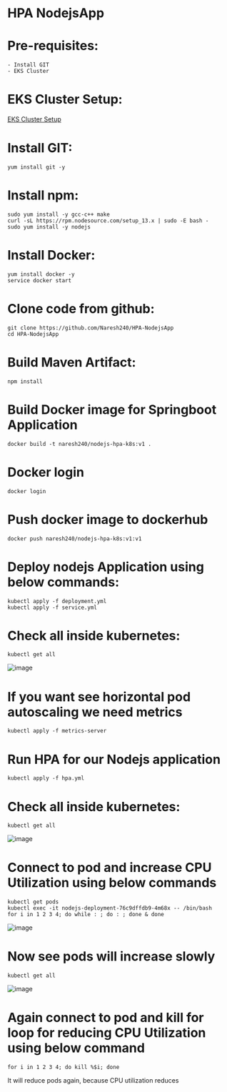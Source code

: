 # HPA NodejsApp

# Pre-requisites:
    - Install GIT
    - EKS Cluster
# EKS Cluster Setup:
  [EKS Cluster Setup](https://github.com/Naresh240/eks-cluster-setup/blob/main/README.md)
# Install GIT:
    yum install git -y
# Install npm:
    sudo yum install -y gcc-c++ make
    curl -sL https://rpm.nodesource.com/setup_13.x | sudo -E bash -
    sudo yum install -y nodejs
# Install Docker:
    yum install docker -y
    service docker start
# Clone code from github:
    git clone https://github.com/Naresh240/HPA-NodejsApp
    cd HPA-NodejsApp
# Build Maven Artifact:
    npm install
# Build Docker image for Springboot Application
    docker build -t naresh240/nodejs-hpa-k8s:v1 .
# Docker login
    docker login
# Push docker image to dockerhub
    docker push naresh240/nodejs-hpa-k8s:v1:v1
# Deploy nodejs Application using below commands:
    kubectl apply -f deployment.yml
    kubectl apply -f service.yml
# Check all inside kubernetes:
    kubectl get all
![image](https://user-images.githubusercontent.com/58024415/95016236-5610a500-066f-11eb-9779-2c538af6bbd4.png)
# If you want see horizontal pod autoscaling we need metrics
    kubectl apply -f metrics-server
# Run HPA for our Nodejs application
    kubectl apply -f hpa.yml
# Check all inside kubernetes:
    kubectl get all  
![image](https://user-images.githubusercontent.com/58024415/95016285-bc95c300-066f-11eb-92db-d7ce4ea32bde.png)
# Connect to pod and increase CPU Utilization using below commands
    kubectl get pods
    kubectl exec -it nodejs-deployment-76c9dffdb9-4m68x -- /bin/bash
    for i in 1 2 3 4; do while : ; do : ; done & done
![image](https://user-images.githubusercontent.com/58024415/95016529-26fb3300-0671-11eb-91ce-e671faf10260.png)
# Now see pods will increase slowly
    kubectl get all
![image](https://user-images.githubusercontent.com/58024415/95016364-36c64780-0670-11eb-8a5a-3dfbb9c438f5.png)
# Again connect to pod and kill for loop for reducing CPU Utilization using below command
    for i in 1 2 3 4; do kill %$i; done
It will reduce pods again, because CPU utilization reduces
